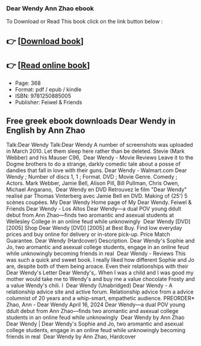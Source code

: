 ### Dear Wendy Ann Zhao ebook

To Download or Read This book click on the link button below :

## 👉  [**[Download book](http://get-pdfs.com/download.php?group=book&from=github.com&id=706615&lnk=1061 "Download book")**]

## 👉  [**[Read online book](http://get-pdfs.com/download.php?group=book&from=github.com&id=706615&lnk=1061 "Read online book")**]


* Page: 368
* Format: pdf / epub / kindle
* ISBN: 9781250885005
* Publisher: Feiwel &amp; Friends



## Free greek ebook downloads Dear Wendy in English by Ann Zhao



 Talk:Dear Wendy Talk:Dear Wendy A number of screenshots was uploaded in March 2010. Let them sleep here rather than be deleted. Stevie (Mark Webber) and his Mauser C96, 
 Dear Wendy - Movie Reviews Leave it to the Dogme brothers to do a strange, darkly comedic tale about a posse of dandies that fall in love with their guns.
 Dear Wendy - Walmart.com Dear Wendy ; Number of discs 1, 1 ; Format. DVD ; Movie Genre. Comedy ; Actors. Mark Webber, Jamie Bell, Alison Pill, Bill Pullman, Chris Owen, Michael Angarano, 
 Dear Wendy en DVD Retrouvez le film &quot;Dear Wendy&quot; realisé par Thomas Vinterberg avec Jamie Bell en DVD. Making of (25&#039;) 5 scènes coupées.
 My Dear Wendy Home page of My Dear Wendy.
 Feiwel &amp; Friends Dear Wendy - Los Altos Dear Wendy—a dual POV young ddult debut from Ann Zhao—finds two aromantic and asexual students at Wellesley College in an online feud while unknowingly 
 Dear Wendy [DVD] [2005] Shop Dear Wendy [DVD] [2005] at Best Buy. Find low everyday prices and buy online for delivery or in-store pick-up. Price Match Guarantee.
 Dear Wendy (Hardcover) Description. Dear Wendy&#039;s Sophie and Jo, two aromantic and asexual college students, engage in an online feud while unknowingly becoming friends in real 
 Dear Wendy - Reviews This was such a quick and sweet book. I really liked how different Sophie and Jo are, despite both of them being aroace. Even their relationships with their 
 Dear Wendy&#039;s Letter Dear Wendy&#039;s,. When I was a child and I was good my mother would take me to Wendy&#039;s and buy me a value chocolate Frosty and a value Wendy&#039;s chili. I 
 Dear Wendy (Unabridged) 
 Dear Wendy - A relationship advice site and active forum. Relationship advice from a advice columnist of 20 years and a whip-smart, empathetic audience.
 PREORDER* Zhao, Ann - Dear Wendy April 16, 2024 Dear Wendy—a dual POV young ddult debut from Ann Zhao—finds two aromantic and asexual college students in an online feud while unknowingly 
 Dear Wendy by Ann Zhao Dear Wendy | Dear Wendy&#039;s Sophie and Jo, two aromantic and asexual college students, engage in an online feud while unknowingly becoming friends in real 
 Dear Wendy by Ann Zhao, Hardcover 





